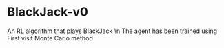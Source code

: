 # BlackJack-v0
An RL algorithm that plays BlackJack
\n The agent has been trained using First visit Monte Carlo method
